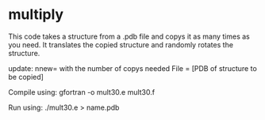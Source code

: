 # multiply

This code takes a structure from a .pdb file and copys it as many times as you need. It translates the copied structure and randomly rotates the structure.  

update:
nnew= with the number of copys needed
File = [PDB of structure to be copied]

Compile using:
gfortran -o mult30.e mult30.f

Run using:
./mult30.e > name.pdb